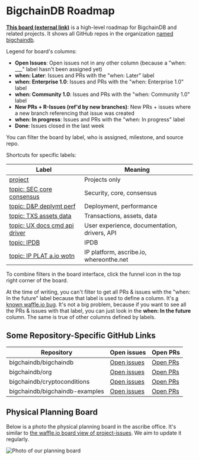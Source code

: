 # BigchainDB Roadmap

[**This board (external link)**](https://waffle.io/bigchaindb/org/) is a high-level roadmap for BigchainDB and related projects. It shows all GitHub repos in the organization [named bigchaindb](https://github.com/bigchaindb). 

Legend for board's columns:
* **Open Issues**: Open issues not in any other column (because a "when: ___" label hasn't been assigned yet)
* **when: Later**: Issues and PRs with the "when: Later" label
* **when: Enterprise 1.0**: Issues and PRs with the "when: Enterprise 1.0" label
* **when: Community 1.0**: Issues and PRs with the "when: Community 1.0" label
* **New PRs + R-Issues (ref'd by new branches)**: New PRs + issues where a new branch referencing that issue was created
* **when: In progress**: Issues and PRs with the "when: In progress" label
* **Done**: Issues closed in the last week

You can filter the board by label, who is assigned, milestone, and source repo. 

Shortcuts for specific labels:

| **Label** | **Meaning** |
|-----------|-------------|
| [project](https://waffle.io/bigchaindb/org?label=project) | Projects only |
| [topic: SEC core consensus](https://waffle.io/bigchaindb/org?label=topic:%20SEC%20core%20consensus) | Security, core, consensus |
| [topic: D&P deplymt perf](https://waffle.io/bigchaindb/org?label=topic:%20D%26P%20deplymt%20perf) | Deployment, performance |
| [topic: TXS assets data](https://waffle.io/bigchaindb/org?label=topic:%20TXS%20assets%20data) | Transactions, assets, data |
| [topic: UX docs cmd api driver](https://waffle.io/bigchaindb/org?label=topic:%20UX%20docs%20cmd%20api%20driver) | User experience, documentation, drivers, API |
| [topic: IPDB](https://waffle.io/bigchaindb/org?label=topic:%20IPDB) | IPDB |
| [topic: IP PLAT a.io wotn](https://waffle.io/bigchaindb/org?label=topic:%20IP%20PLAT%20a.io%20wotn) | IP platform, ascribe.io, whereonthe.net |

To combine filters in the board interface, click the funnel icon in the top right corner of the board.

At the time of writing, you can't filter to get all PRs & issues with the "when: In the future" label because that label is used to define a column. It's [a known waffle.io bug](https://github.com/waffleio/waffle.io/issues/2327). It's not a big problem, because if you want to see all the PRs & issues with that label, you can just look in the **when: In the future** column. The same is true of other columns defined by labels.

## Some Repository-Specific GitHub Links

| **Repository** | **Open issues** | **Open PRs** |
|----------------|-----------------|--------------|
| bigchaindb/bigchaindb | [Open issues](https://github.com/bigchaindb/bigchaindb/issues) | [Open PRs](https://github.com/bigchaindb/bigchaindb/pulls) |
| bigchaindb/org | [Open issues](https://github.com/bigchaindb/org/issues) | [Open PRs](https://github.com/bigchaindb/org/pulls) |
| bigchaindb/cryptoconditions | [Open issues](https://github.com/bigchaindb/cryptoconditions/issues) | [Open PRs](https://github.com/bigchaindb/cryptoconditions/pulls) |
| bigchaindb/bigchaindb-examples | [Open issues](https://github.com/bigchaindb/bigchaindb-examples/issues) | [Open PRs](https://github.com/bigchaindb/bigchaindb-examples/pulls) |

## Physical Planning Board

Below is a photo the physical planning board in the ascribe office. It's similar to [the waffle.io board view of project-issues](https://waffle.io/bigchaindb/org?label=Project-Issue). We aim to update it regularly.

![Photo of our planning board](roadmap-2016-07-26.jpg)

